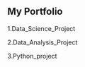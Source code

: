 ## My Portfolio

1.Data_Science_Project

2.Data_Analysis_Project

3.Python_project
                                                                                                                                                                     
